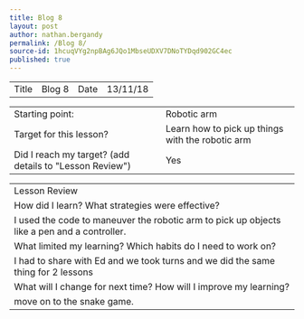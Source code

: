```yaml
---
title: Blog 8
layout: post
author: nathan.bergandy
permalink: /Blog 8/
source-id: 1hcuqVYg2npBAg6JQo1MbseUDXV7DNoTYDqd902GC4ec
published: true
---
```

<table>
  <tr>
    <td>Title</td>
    <td>Blog 8</td>
    <td>Date</td>
    <td>13/11/18</td>
  </tr>
</table>


<table>
  <tr>
    <td>Starting point:</td>
    <td>Robotic arm</td>
  </tr>
  <tr>
    <td>Target for this lesson?</td>
    <td>Learn how to pick up things with the robotic arm</td>
  </tr>
  <tr>
    <td>Did I reach my target? 
(add details to "Lesson Review")</td>
    <td> Yes </td>
  </tr>
</table>


<table>
  <tr>
    <td>Lesson Review</td>
  </tr>
  <tr>
    <td>How did I learn? What strategies were effective? </td>
  </tr>
  <tr>
    <td>I used the code to maneuver the robotic arm to pick up objects like a pen and a controller.</td>
  </tr>
  <tr>
    <td>What limited my learning? Which habits do I need to work on? </td>
  </tr>
  <tr>
    <td>I had to share with Ed and we took turns and we did the same thing for 2 lessons</td>
  </tr>
  <tr>
    <td>What will I change for next time? How will I improve my learning?</td>
  </tr>
  <tr>
    <td>move on to the snake game.</td>
  </tr>
</table>



